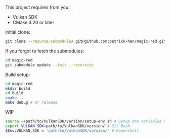 This project requires from you:
- Vulkan SDK
- CMake 3.20 or later

Initial clone:
```sh
git clone --recurse-submodules git@github.com:patrick-han/magic-red.git
```

If you forgot to fetch the submodules:
```sh
cd magic-red
git submodule update --init --recursive
```


Build setup:
```sh
cd magic-red
mkdir build
cd build
cmake ..
make debug # or release
```

WIP
```sh
source ~/path/to/VulkanSDK/version/setup-env.sh # Setup env variables needed by cmake to find Vulkan
export VULKAN_SDK=path/to/VulkanSDK/version/ # Git Bash
$Env:VULKAN_SDK = 'path/to/VulkanSDK/version/' # Powershell
```